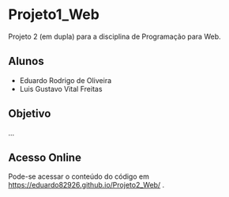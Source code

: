 # Projeto1_Web
Projeto 2 (em dupla) para a disciplina de Programação para Web.

## Alunos
- Eduardo Rodrigo de Oliveira
- Luis Gustavo Vital Freitas

## Objetivo
...

## Acesso Online
Pode-se acessar o conteúdo do código em https://eduardo82926.github.io/Projeto2_Web/ .
